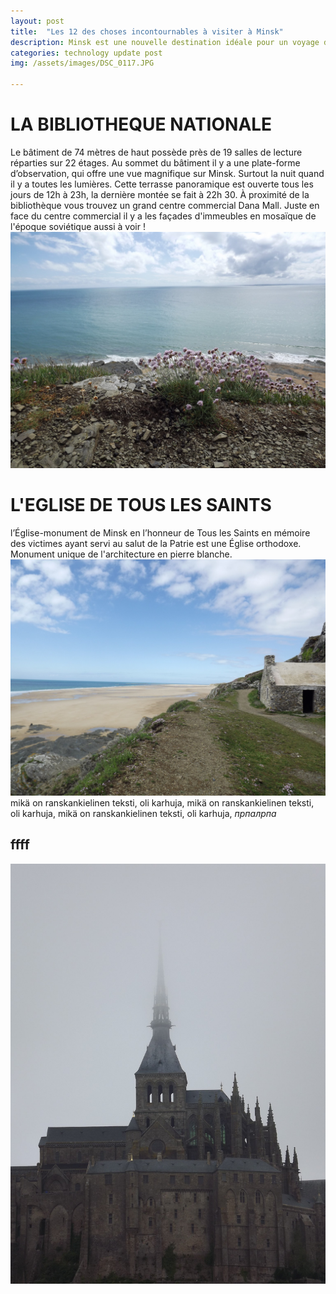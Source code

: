 ```yaml
---
layout: post
title:  "Les 12 des choses incontournables à visiter à Minsk"
description: Minsk est une nouvelle destination idéale pour un voyage de découverte. Que faire et que voir lors d’une première visite de la capitale ? Voici un tour des 12 sites incontournables de la ville.
categories: technology update post
img: /assets/images/DSC_0117.JPG

---
```

# LA BIBLIOTHEQUE NATIONALE
Le bâtiment de 74 mètres de haut possède près de 19 salles de lecture réparties sur 22 étages.  Au sommet du bâtiment il y a une plate-forme d’observation, qui offre une vue magnifique sur Minsk. Surtout la nuit quand il y a toutes les lumières. Cette terrasse panoramique est ouverte tous les jours de 12h à 23h, la dernière montée se fait à 22h 30.
À proximité de la bibliothèque vous trouvez un grand centre commercial Dana Mall. Juste en face du centre commercial il y a les façades d'immeubles en mosaïque de l'époque soviétique aussi à voir !
![images](../assets/images/posts/De5epIH2ws0.jpg)
# L'EGLISE DE TOUS LES SAINTS 
l’Église-monument de Minsk en l’honneur de Tous les Saints en mémoire des victimes ayant servi au salut de la Patrie est une Église orthodoxe. Monument unique de l'architecture en pierre blanche.
![images](../assets/images/posts/fRbRyoLSJik.jpg)
mikä on ranskankielinen teksti, oli karhuja, mikä on ranskankielinen teksti, oli karhuja, mikä on ranskankielinen teksti, oli karhuja,
*прпалрпа*

## ffff
![images](../assets/images/posts/SXNO7ioHqq8.jpg)
